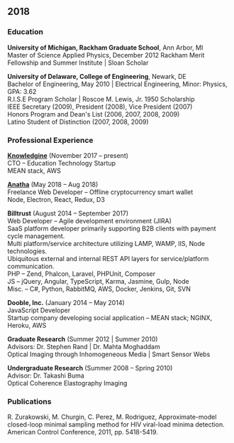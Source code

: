 ## 2018 

### Education

**University of Michigan, Rackham Graduate School**, Ann Arbor, MI  
Master of Science Applied Physics, December 2012
Rackham Merit Fellowship and Summer Institute | Sloan Scholar

**University of Delaware, College of Engineering**, Newark, DE  
Bachelor of Engineering, May 2010 | Electrical Engineering, Minor: Physics, GPA: 3.62  
R.I.S.E Program Scholar | Roscoe M. Lewis, Jr. 1950 Scholarship  
IEEE Secretary (2009), President (2008), Vice President (2007)  
Honors Program and Dean's List (2006, 2007, 2008, 2009)  
Latino Student of Distinction (2007, 2008, 2009)

### Professional Experience

[**Knowledgine**](https://www.knowledgine.com/) (November 2017 – present)  
CTO  –  Education Technology Startup  
MEAN stack, AWS
  
[**Anatha**](http://www.projectanatha.co/) (May 2018 – Aug 2018)  
Freelance Web Developer  –  Offline cryptocurrency smart wallet  
Node, Electron, React, Redux, D3

**Billtrust** (August 2014 – September 2017)  
Web Developer  –  Agile development environment (JIRA)  
SaaS platform developer primarily supporting B2B clients with payment cycle management.  
Multi platform/service architecture utilizing LAMP, WAMP, IIS, Node technologies.  
Ubiquitous external and internal REST API layers for service/platform communication.  
PHP  –  Zend, Phalcon, Laravel, PHPUnit, Composer  
JS  –  jQuery, Angular, TypeScript, Karma, Jasmine, Gulp, Node  
Misc.  –  C#, Python, RabbitMQ, AWS, Docker, Jenkins, Git, SVN  

**Dooble, Inc.** (January 2014 – May 2014)  
JavaScript Developer  
Startup company developing social application – MEAN stack; NGINX, Heroku, AWS

**Graduate Research** (Summer 2012 | Summer 2010)  
Advisors: Dr. Stephen Rand | Dr. Mahta Moghaddam  
Optical Imaging through Inhomogeneous Media | Smart Sensor Webs

**Undergraduate Research** (Summer 2008 – Spring 2010)   
Advisor: Dr. Takashi Buma  
Optical Coherence Elastography Imaging

### Publications

R. Zurakowski, M. Churgin, C. Perez, M. Rodriguez, Approximate-model closed-loop minimal sampling method for HIV viral-load minima detection. American Control Conference, 2011, pp. 5418-5419.
